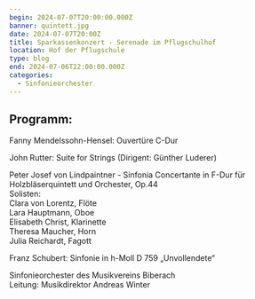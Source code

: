 ```yaml
---
begin: 2024-07-07T20:00:00.000Z
banner: quintett.jpg
date: 2024-07-07T20:00Z
title: Sparkassenkonzert - Serenade im Pflugschulhof
location: Hof der Pflugschule
type: blog
end: 2024-07-06T22:00:00.000Z
categories:
  - Sinfonieorchester
---
```

## Programm:

Fanny Mendelssohn-Hensel: Ouvertüre C-Dur

John Rutter: Suite for Strings (Dirigent: Günther Luderer)

Peter Josef von Lindpaintner - Sinfonia Concertante in F-Dur für Holzbläserquintett und Orchester, Op.44\
Solisten:\
Clara von Lorentz, Flöte\
Lara Hauptmann, Oboe\
Elisabeth Christ, Klarinette\
Theresa Maucher, Horn\
Julia Reichardt, Fagott

Franz Schubert: Sinfonie in h-Moll D 759 „Unvollendete“

Sinfonieorchester des Musikvereins Biberach\
Leitung: Musikdirektor Andreas Winter